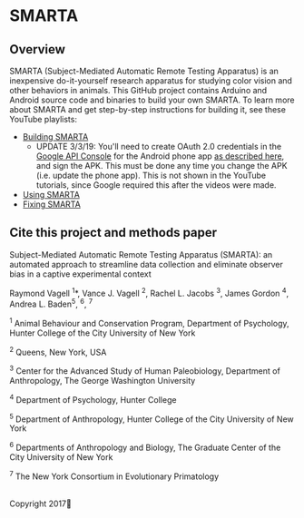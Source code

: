 # SMARTA

## Overview
SMARTA (Subject-Mediated Automatic Remote Testing Apparatus) is an inexpensive do-it-yourself research apparatus for studying color vision and other behaviors in animals. This GitHub project contains Arduino and Android source code and binaries to build your own SMARTA. To learn more about SMARTA and get step-by-step instructions for building it, see these YouTube playlists:
* [Building SMARTA](https://www.youtube.com/playlist?list=PLoK__WNwJupMeUOdKrwCW_zioClmNahxU)
  * UPDATE 3/3/19: You'll need to create OAuth 2.0 credentials in the [Google API Console](https://console.developers.google.com/) for the Android phone app [as described here](https://stackoverflow.com/a/41012703), and sign the APK. This must be done any time you change the APK (i.e. update the phone app). This is not shown in the YouTube tutorials, since Google required this after the videos were made.
* [Using SMARTA](https://www.youtube.com/playlist?list=PLoK__WNwJupMc17RrKS6YmYuevYT5fmDi)
* [Fixing SMARTA](https://www.youtube.com/playlist?list=PLoK__WNwJupMrsCnpBZ9buGZvcbfJT1ZE)

## Cite this project and methods paper

Subject-Mediated Automatic Remote Testing Apparatus (SMARTA): an automated approach to streamline data collection and eliminate observer bias in a captive experimental context 

Raymond Vagell <sup>1</sup>*, Vance J. Vagell <sup>2</sup>, Rachel L. Jacobs <sup>3</sup>, James Gordon <sup>4</sup>, Andrea L. Baden<sup>5</sup>, <sup>6</sup>, <sup>7</sup>

<sup>1</sup> Animal Behaviour and Conservation Program, Department of Psychology, Hunter College of the City University of New York 

<sup>2</sup> Queens, New York, USA

<sup>3</sup> Center for the Advanced Study of Human Paleobiology, Department of Anthropology, The George Washington University 

<sup>4</sup> Department of Psychology, Hunter College 

<sup>5</sup> Department of Anthropology, Hunter College of the City University of New York

<sup>6</sup> Departments of Anthropology and Biology, The Graduate Center of the City University of New York 

<sup>7</sup> The New York Consortium in Evolutionary Primatology
<br>
<br>

Copyright 2017
